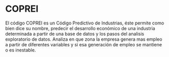 # COPREI 

El código COPREI es un Código Predictivo de Industrias, éste permite como bien dice su nombre, predecir el desarrollo económico de una industria determinada a partir de una base de datos y los pasos del analisis exploratorio de datos. Analiza en que zona la empresa genera mas empleo a partir de diferentes variables y si esa generación de empleo se mantiene o es inestable.

